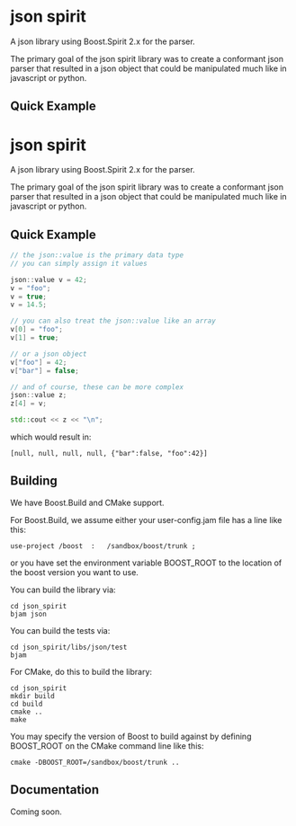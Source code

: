 json spirit
===========

A json library using Boost.Spirit 2.x for the parser.

The primary goal of the json spirit library was to create a conformant json parser that resulted in a
json object that could be manipulated much like in javascript or python.

Quick Example
-------------

json spirit
===========

A json library using Boost.Spirit 2.x for the parser.

The primary goal of the json spirit library was to create a conformant json parser that resulted in a
json object that could be manipulated much like in javascript or python.

Quick Example
-------------

```c++
// the json::value is the primary data type
// you can simply assign it values

json::value v = 42;
v = "foo";
v = true;
v = 14.5;

// you can also treat the json::value like an array
v[0] = "foo";
v[1] = true;

// or a json object
v["foo"] = 42;
v["bar"] = false;

// and of course, these can be more complex
json::value z;
z[4] = v;

std::cout << z << "\n";
```

which would result in:

```
[null, null, null, null, {"bar":false, "foo":42}]
```


Building
---------

We have Boost.Build and CMake support.

For Boost.Build, we assume either your user-config.jam file has a line like this:

    use-project /boost	:	/sandbox/boost/trunk ;

or you have set the environment variable BOOST_ROOT to the location of
the boost version you want to use.

You can build the library via:

    cd json_spirit
    bjam json


You can build the tests via:

    cd json_spirit/libs/json/test
    bjam

For CMake, do this to build the library:

    cd json_spirit
    mkdir build
    cd build
    cmake ..
    make

You may specify the version of Boost to build against by defining BOOST_ROOT on the CMake
command line like this:

    cmake -DBOOST_ROOT=/sandbox/boost/trunk ..


Documentation
--------------

Coming soon.



